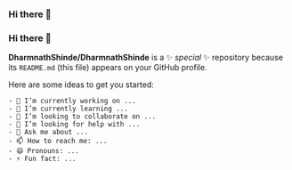 ### Hi there 👋
<h3>Hi there 👋</h3>

**DharmnathShinde/DharmnathShinde** is a ✨ _special_ ✨ repository because its `README.md` (this file) appears on your GitHub profile.

Here are some ideas to get you started:
```
- 🔭 I’m currently working on ...
- 🌱 I’m currently learning ...
- 👯 I’m looking to collaborate on ...
- 🤔 I’m looking for help with ...
- 💬 Ask me about ...
- 📫 How to reach me: ...
- 😄 Pronouns: ...
- ⚡ Fun fact: ...
```
